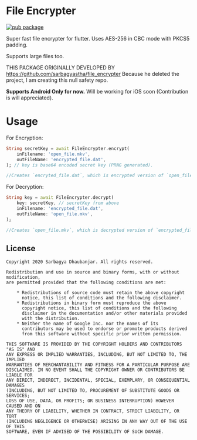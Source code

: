 # File Encrypter

[![pub package](https://img.shields.io/pub/vpre/file_encrypter.svg)](https://pub.dartlang.org/packages/file_encrypter)

Super fast file encrypter for flutter. Uses AES-256 in CBC mode with PKCS5 padding.

Supports large files too.

THIS PACKAGE ORIGINALLY DEVELOPED BY  https://github.com/sarbagyastha/file_encrypter
Because he deleted the project, I am creating this null safety repo.

**Supports Android Only for now.** Will be working for iOS soon (Contribution is will appreciated).

# Usage
For Encryption:
```dart
String secretKey = await FileEncrypter.encrypt(
    inFilename: 'open_file.mkv',
    outFileName: 'encrypted_file.dat',
); // key is base64 encoded secret key (PRNG generated).

//Creates `encryted_file.dat`, which is encrypted version of `open_file.mkv`.
```

For Decryption:
```dart
String key = await FileEncrypter.decrypt(
    key: secretKey, // secretKey from above
    inFilename: 'encrypted_file.dat',
    outFileName: 'open_file.mkv',
);

//Creates `open_file.mkv`, which is decrypted version of `encrypted_file.dat`.
```


## License

```
Copyright 2020 Sarbagya Dhaubanjar. All rights reserved.

Redistribution and use in source and binary forms, with or without modification,
are permitted provided that the following conditions are met:

    * Redistributions of source code must retain the above copyright
      notice, this list of conditions and the following disclaimer.
    * Redistributions in binary form must reproduce the above
      copyright notice, this list of conditions and the following
      disclaimer in the documentation and/or other materials provided
      with the distribution.
    * Neither the name of Google Inc. nor the names of its
      contributors may be used to endorse or promote products derived
      from this software without specific prior written permission.

THIS SOFTWARE IS PROVIDED BY THE COPYRIGHT HOLDERS AND CONTRIBUTORS "AS IS" AND
ANY EXPRESS OR IMPLIED WARRANTIES, INCLUDING, BUT NOT LIMITED TO, THE IMPLIED
WARRANTIES OF MERCHANTABILITY AND FITNESS FOR A PARTICULAR PURPOSE ARE
DISCLAIMED. IN NO EVENT SHALL THE COPYRIGHT OWNER OR CONTRIBUTORS BE LIABLE FOR
ANY DIRECT, INDIRECT, INCIDENTAL, SPECIAL, EXEMPLARY, OR CONSEQUENTIAL DAMAGES
(INCLUDING, BUT NOT LIMITED TO, PROCUREMENT OF SUBSTITUTE GOODS OR SERVICES;
LOSS OF USE, DATA, OR PROFITS; OR BUSINESS INTERRUPTION) HOWEVER CAUSED AND ON
ANY THEORY OF LIABILITY, WHETHER IN CONTRACT, STRICT LIABILITY, OR TORT
(INCLUDING NEGLIGENCE OR OTHERWISE) ARISING IN ANY WAY OUT OF THE USE OF THIS
SOFTWARE, EVEN IF ADVISED OF THE POSSIBILITY OF SUCH DAMAGE.
```
